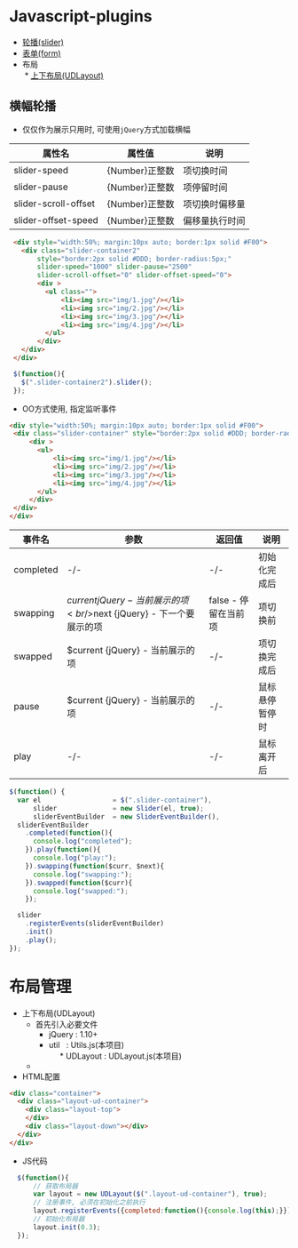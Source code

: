 # Javascript-plugins 
 * [轮播(slider)](https://github.com/git8023/Javascript-plugins/blob/master/README.md#横幅轮播)  
 * [表单(form)](https://github.com/git8023/jQuery-Form-Util)  
 * 布局  
  * [上下布局(UDLayout)]()  

## 横幅轮播  
 * 仅仅作为展示只用时, 可使用`jQuery`方式加载横幅   
 
 属性名 | 属性值 | 说明
 ------ | ----- | -----
 slider-speed | {Number}正整数 | 项切换时间
 slider-pause | {Number}正整数 | 项停留时间
 slider-scroll-offset | {Number}正整数 |  项切换时偏移量
 slider-offset-speed | {Number}正整数 | 偏移量执行时间
 ```html
  <div style="width:50%; margin:10px auto; border:1px solid #F00">
    <div class="slider-container2" 
        style="border:2px solid #DDD; border-radius:5px;"
        slider-speed="1000" slider-pause="2500" 
        slider-scroll-offset="0" slider-offset-speed="0">
        <div >
          <ul class="">
              <li><img src="img/1.jpg"/></li>
              <li><img src="img/2.jpg"/></li>
              <li><img src="img/3.jpg"/></li>
              <li><img src="img/4.jpg"/></li>
          </ul>
        </div>
    </div>
  </div>
 ```
 ```javascript
  $(function(){
    $(".slider-container2").slider();
  });
 ```
 * OO方式使用, 指定监听事件
 
 ```html
<div style="width:50%; margin:10px auto; border:1px solid #F00">
  <div class="slider-container" style="border:2px solid #DDD; border-radius:5px;">
      <div >
        <ul>
            <li><img src="img/1.jpg"/></li>
            <li><img src="img/2.jpg"/></li>
            <li><img src="img/3.jpg"/></li>
            <li><img src="img/4.jpg"/></li>
        </ul>
      </div>
  </div>
</div>
 ```
 事件名 |  参数 | 返回值 | 说明
 ------| ---- | ---- | ----
 completed | -/- |  -/- | 初始化完成后
 swapping | $current {jQuery} - 当前展示的项<br/>$next {jQuery} - 下一个要展示的项 | false - 停留在当前项 | 项切换前
 swapped | $current {jQuery} - 当前展示的项 | -/- | 项切换完成后
 pause | $current {jQuery} - 当前展示的项 | -/- | 鼠标悬停暂停时
 play | -/- | -/- | 鼠标离开后
 ```javascript
 $(function() {
   var el                  = $(".slider-container"),
       slider              = new Slider(el, true);
       sliderEventBuilder  = new SliderEventBuilder(),
   sliderEventBuilder
     .completed(function(){
       console.log("completed");
     }).play(function(){
       console.log("play:");
     }).swapping(function($curr, $next){
       console.log("swapping:");
     }).swapped(function($curr){
       console.log("swapped:");
     });

   slider
     .registerEvents(sliderEventBuilder)
     .init()
     .play();
 });
 ```
# 布局管理  
  * 上下布局(UDLayout)  
    * 首先引入必要文件  
      * jQuery   : 1.10+  
      * util     : Utils.js(本项目)  
      * UDLayout : UDLayout.js(本项目)       
    * 
  * HTML配置
  ```html
  <div class="container">
    <div class="layout-ud-container">
      <div class="layout-top">
      </div>
      <div class="layout-down"></div>
    </div>
  </div>
  ```
  * JS代码
  ```javascript
    $(function(){
        // 获取布局器
        var layout = new UDLayout($(".layout-ud-container"), true);
        // 注册事件, 必须在初始化之前执行
        layout.registerEvents({completed:function(){console.log(this);}});
        // 初始化布局器
        layout.init(0.3);
    });
  ```
  
 
